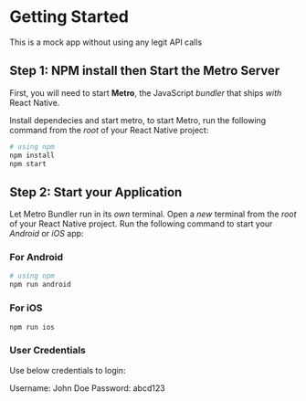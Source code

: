 # Getting Started
This is a mock app without using any legit API calls

## Step 1: NPM install then Start the Metro Server

First, you will need to start **Metro**, the JavaScript _bundler_ that ships _with_ React Native.

Install dependecies and start metro, to start Metro, run the following command from the _root_ of your React Native project:

```bash
# using npm
npm install
npm start
```

## Step 2: Start your Application

Let Metro Bundler run in its _own_ terminal. Open a _new_ terminal from the _root_ of your React Native project. Run the following command to start your _Android_ or _iOS_ app:

### For Android

```bash
# using npm
npm run android
```

### For iOS

```bash
npm run ios
```

### User Credentials

Use below credentials to login:

Username: John Doe
Password: abcd123

